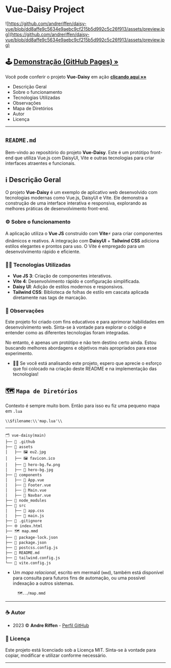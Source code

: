 # Vue-Daisy Project

![https://github.com/andreriffen/daisy-vue/blob/dd8affe9c5634e9aebc9cf215b5d992c5c26f913/assets/preview.jpg](https://github.com/andreriffen/daisy-vue/blob/dd8affe9c5634e9aebc9cf215b5d992c5c26f913/assets/preview.jpg)

## 🕹️ [Demonstração (GitHub Pages) »](https://andreriffen.github.io/daisy-vue/)

Você pode conferir o projeto **Vue-Daisy** em ação [**clicando aqui »»**](https://andreriffen.github.io/daisy-vue/)

- Descrição Geral
- Sobre o funcionamento
- Tecnologias Utilizadas
- Observações
- Mapa de Diretórios
- Autor
- Licença

---

## `README.md`

Bem-vindo ao repositório do projeto **Vue-Daisy**. Este é um protótipo front-end que utiliza Vue.js com DaisyUI, Vite e outras tecnologias para criar interfaces atraentes e funcionais.

## ℹ️ Descrição Geral

O projeto **Vue-Daisy** é um exemplo de aplicativo web desenvolvido com tecnologias modernas como Vue.js, DaisyUI e Vite. Ele demonstra a construção de uma interface interativa e responsiva, explorando as melhores práticas de desenvolvimento front-end.

### ⚙️ Sobre o funcionamento

A aplicação utiliza o **Vue JS** construído com **Vite**⚡ para criar componentes dinâmicos e reativos. A integração com **DaisyUI** + **Tailwind CSS** adiciona estilos elegantes e prontos para uso. O Vite é empregado para um desenvolvimento rápido e eficiente.

### 👨‍💻 Tecnologias Utilizadas

- **Vue JS 3**: Criação de componentes interativos.
- **Vite 4**: Desenvolvimento rápido e configuração simplificada.
- **Daisy UI**: Adição de estilos modernos e responsivos.
- **Tailwind CSS**: Biblioteca de folhas de estilo em cascata aplicada diretamente nas tags de marcação.

### 💬 Observações

Este projeto foi criado com fins educativos e para aprimorar habilidades em desenvolvimento web. Sinta-se à vontade para explorar o código e entender como as diferentes tecnologias foram integradas.

No entanto, é apenas um protótipo e não tem destino certo ainda. Estou buscando melhores abordagens e objetivos mais apropriados para esse experimento.

- 🙋‍♂️ Se você está analisando este projeto, espero que aprecie o esforço que foi colocado na criação deste README e na implementação das tecnologias!

## 🗺️ `Mapa de Diretórios`

Contexto é sempre muito bom. Então para isso eu fiz uma pequeno mapa em `.lua`

    \\$filename:\\'map.lua'\\
---

    🗂️ vue-daisy(main)
    ├── 📁 .github
    ├── 📂 assets
    │   ├── 🖼️ eu2.jpg
    │   ├── 🖼️ favicon.ico
    │   ├── 🌆 hero-bg.fw.png
    │   ├── 🌅 hero-bg.jpg
    ├── 📁 components
    │   ├── 🔰 App.vue
    │   ├── 🔰 Footer.vue
    │   ├── 🔰 Main.vue
    │   ├── 🔰 Navbar.vue
    ├── 📂 node_modules
    ├── 📁 src
    │   ├── 📑 app.css
    │   ├── 📃 main.js
    ├── 🚫 .gitignore
    ├── 🌐 index.html
    ├── 🗺️ map.mmd
    ├── 🔐 package-lock.json
    ├── 💼 package.json
    ├── 💾 postcss.config.js
    ├── 📄 README.md
    ├── 💾 tailwind.config.js
    └── 💾 vite.config.js

- Um *mapa relacional*, escrito em mermaid (`mmd`), também está disponível para consulta para futuros fins de automação, ou uma possível indexação a outros sistemas.

        🗺️../map.mmd

---

### ☕ Autor

- 2023 ©️ **Andre Riffen** - [Perfil GitHub](link_para_seu_perfil_github)

### 📜 Licença

Este projeto está licenciado sob a Licença MIT. Sinta-se à vontade para copiar, modificar e utilizar conforme necessário.

---
